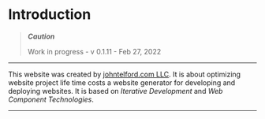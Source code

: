 # Introduction

> ***Caution***
> 
> Work in progress - v 0.1.11 - Feb 27, 2022
> 


---

This website was created by [johntelford.com LLC](company.md). It is about optimizing website project life time costs a website generator for developing and deploying websites. It is based on *Iterative Development* and *Web Component Technologies*.

---

